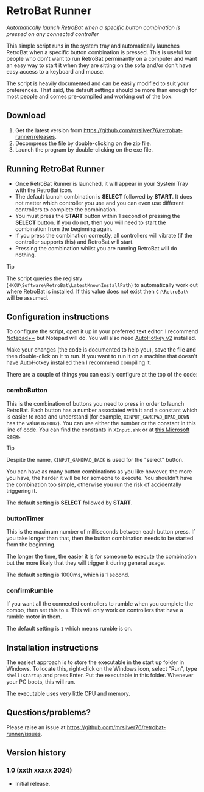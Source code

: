# RetroBat Runner
*Automatically launch RetroBat when a specific button combination is pressed on any connected controller*

This simple script runs in the system tray and automatically launches RetroBat when a specific button combination is pressed. This is useful for people who don't want to run RetroBat perminantly on a computer and want an easy way to start it when they are sitting on the sofa and/or don't have easy access to a keyboard and mouse.

The script is heavily documented and can be easily modified to suit your preferences. That said, the default settings should be more than enough for most people and comes pre-compiled and working out of the box.

## Download

1. Get the latest version from https://github.com/mrsilver76/retrobat-runner/releases.
2. Decompress the file by double-clicking on the zip file.
3. Launch the program by double-clicking on the exe file.

## Running RetroBat Runner

* Once RetroBat Runner is launched, it will appear in your System Tray with the RetroBat icon.
* The default launch combination is **SELECT** followed by **START**. It does not matter which controller you use and you can even use different controllers to complete the combination.
* You must press the **START** button within 1 second of pressing the **SELECT** button. If you do not, then you will need to start the combination from the beginning again.
* If you press the combination correctly, all controllers will vibrate (if the controller supports this) and RetroBat will start.
* Pressing the combination whilst you are running RetroBat will do nothing.

> [!TIP]
> The script queries the registry (`HKCU\Software\RetroBat\LatestKnownInstallPath`) to automatically work out where RetroBat is installed. If this value does not exist then `C:\RetroBat\` will be assumed.

## Configuration instructions

To configure the script, open it up in your preferred text editor. I recommend [Notepad++](https://notepad-plus-plus.org/) but Notepad will do. You will also need [AutoHotkey v2](https://www.autohotkey.com/) installed.

Make your changes (the code is documented to help you), save the file and then double-click on it to run. If you want to run it on a machine that doesn't have AutoHotkey installed then I recommend compiling it. 

There are a couple of things you can easily configure at the top of the code:

### comboButton

This is the combination of buttons you need to press in order to launch RetroBat. Each button has a number associated with it and a constant which is easier to read and understand (for example, `XINPUT_GAMEPAD_DPAD_DOWN` has the value `0x0002`). You can use either the number or the constant in this line of code. You can find the constants in `XInput.ahk` or at [this Microsoft page](https://learn.microsoft.com/en-us/windows/win32/api/xinput/ns-xinput-xinput_gamepad).

> [!TIP]
> Despite the name, `XINPUT_GAMEPAD_BACK` is used for the "select" button.

You can have as many button combinations as you like however, the more you have, the harder it will be for someone to execute. You shouldn't have the combination too simple, otherwise you run the risk of accidentally triggering it.

The default setting is **SELECT** followed by **START**.

### buttonTimer

This is the maximum number of milliseconds between each button press. If you take longer than that, then the button combination needs to be started from the beginning.

The longer the time, the easier it is for someone to execute the combination but the more likely that they will trigger it during general usage.

The default setting is 1000ms, which is 1 second.

### confirmRumble

If you want all the connected controllers to rumble when you complete the combo, then set this to `1`. This will only work on controllers that have a rumble motor in them.

The default setting is `1` which means rumble is on.

## Installation instructions

The easiest approach is to store the executable in the start up folder in Windows. To locate this, right-click on the Windows icon, select "Run", type `shell:startup` and press Enter. Put the executable in this folder. Whenever your PC boots, this will run.

The executable uses very little CPU and memory.

## Questions/problems?

Please raise an issue at https://github.com/mrsilver76/retrobat-runner/issues.

## Version history

### 1.0 (xxth xxxxx 2024)
- Initial release.


